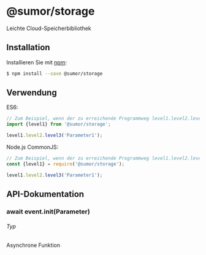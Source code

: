 # @sumor/storage
Leichte Cloud-Speicherbibliothek

## Installation

Installieren Sie mit [npm](https://www.npmjs.com/):
```sh
$ npm install --save @sumor/storage
```

## Verwendung

ES6:
```js
// Zum Beispiel, wenn der zu erreichende Programmweg level1.level2.level3 ist
import {level1} from '@sumor/storage';

level1.level2.level3('Parameter1');
```
Node.js CommonJS:
```js
// Zum Beispiel, wenn der zu erreichende Programmweg level1.level2.level3 ist
const {level1} = require('@sumor/storage');

level1.level2.level3('Parameter1');
```

## API-Dokumentation

### await event.init(Parameter)
###### Typ
Asynchrone Funktion